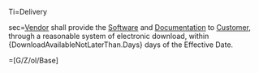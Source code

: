 Ti=Delivery

sec=<a class='definedterm' href='#Def.Vendor.sec'>Vendor</a> shall provide the <a class='definedterm' href='#Def.Software.sec'>Software</a> and <a class='definedterm' href='#Def.Documentation.sec'>Documentation</a> to <a class='definedterm' href='#Def.Customer.sec'>Customer</a>, through a reasonable system of electronic download, within {DownloadAvailableNotLaterThan.Days} days of the Effective Date.

=[G/Z/ol/Base]
